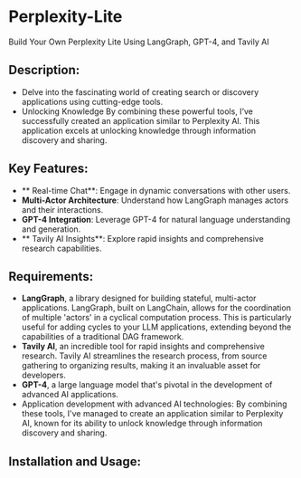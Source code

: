 # Perplexity-Lite
Build Your Own Perplexity Lite Using LangGraph, GPT-4, and Tavily AI

## Description:
- Delve into the fascinating world of creating search or discovery applications using cutting-edge tools.
- Unlocking Knowledge
By combining these powerful tools, I’ve successfully created an application similar to Perplexity AI. This application excels at unlocking knowledge through information discovery and sharing.

## Key Features:
- ** Real-time Chat**: Engage in dynamic conversations with other users.
- **Multi-Actor Architecture**: Understand how LangGraph manages actors and their interactions.
- **GPT-4 Integration**: Leverage GPT-4 for natural language understanding and generation.
- ** Tavily AI Insights**: Explore rapid insights and comprehensive research capabilities.

  
## Requirements:
-  **LangGraph**, a library designed for building stateful, multi-actor applications. LangGraph, built on LangChain, allows for the coordination of multiple 'actors' in a cyclical computation process. This is particularly useful for adding cycles to your LLM applications, extending beyond the capabilities of a traditional DAG framework.
-  **Tavily AI**, an incredible tool for rapid insights and comprehensive research. Tavily AI streamlines the research process, from source gathering to organizing results, making it an invaluable asset for developers.
-  **GPT-4**, a large language model that's pivotal in the development of advanced AI applications.
-  Application development with advanced AI technologies: By combining these tools, I've managed to create an application similar to Perplexity AI, known for its ability to unlock knowledge through information discovery and sharing.

 ## Installation and Usage:
